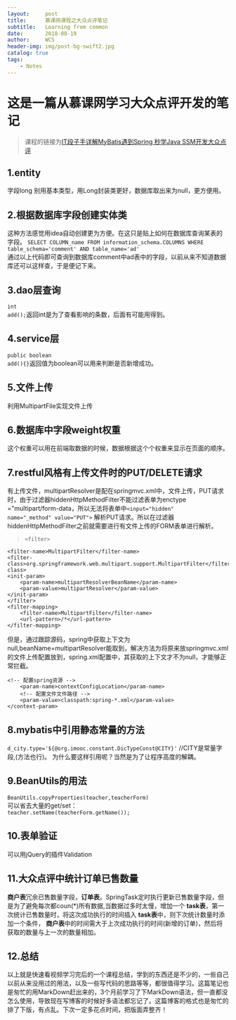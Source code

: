 ```yaml
---
layout:     post
title:      慕课网课程之大众点评笔记
subtitle:   Learning from common
date:       2018-08-19
author:     WCS
header-img: img/post-bg-swift2.jpg
catalog: true
tags:
    - Notes
---
```



# 这是一篇从慕课网学习大众点评开发的笔记
> 课程的链接为[IT段子手详解MyBatis遇到Spring 秒学Java SSM开发大众点评](https://coding.imooc.com/class/105.html)<br>

## 1.entity
字段long 别用基本类型，用Long封装类更好，数据库取出来为null，更方便用。

## 2.根据数据库字段创建实体类
这种方法感觉用idea自动创建更为方便。在这只是贴上如何在数据库查询某表的字段。
 <code>SELECT COLUMN_name FROM information_schema.COLUMNS WHERE table_schema='comment' AND table_name='ad'</code><br>
通过以上代码即可查询到数据库comment中ad表中的字段，以前从来不知道数据库还可以这样查，于是便记下来。

## 3.dao层查询
<code>int add();</code>返回int是为了查看影响的条数，后面有可能用得到。

## 4.service层
<code>public boolean add(){}</code>返回值为boolean可以用来判断是否新增成功。

## 5.文件上传
利用MultipartFile实现文件上传

## 6.数据库中字段weight权重
这个权重可以用在前端取数据的时候，数据根据这个个权重来显示在页面的顺序。

## 7.restful风格有上传文件时的PUT/DELETE请求
有上传文件，multipartResolver是配在springmvc.xml中，文件上传，PUT请求时，由于过滤器hiddenHttpMethodFilter不能过滤表单为enctype ="multipart/form-data，所以无法将表单中<code><input="hidden" name="_method" value="PUT"></code> 解析PUT请求。所以在过滤器hiddenHttpMethodFilter之前就需要进行有文件上传的FORM表单进行解析。
>     <filter>
	<filter-name>MultipartFilter</filter-name>
	<filter-class>org.springframework.web.multipart.support.MultipartFilter</filter-class>
	<init-param>
		<param-name>multipartResolverBeanName</param-name>
		<param-value>multipartResolver</param-value>
	</init-param>
	</filter>
	<filter-mapping>
		<filter-name>MultipartFilter</filter-name>
		<url-pattern>/*</url-pattern>
	</filter-mapping>
  
但是，通过跟踪源码，spring中获取上下文为null,beanName=multipartResolver能取到，解决方法为将原来放springmvc.xml的文件上传配置放到，spring.xml配置中，其获取的上下文才不为null，才能够正常拦截。
	
>	<context-param>
    <!-- 配置spring资源 -->
		<param-name>contextConfigLocation</param-name>
		<!-- 配置文件文件路径 -->
		<param-value>classpath:spring-*.xml</param-value>
	</context-param>

## 8.mybatis中引用静态常量的方法
<code>d_city.type='${@org.imooc.constant.DicTypeConst@CITY}'</code> //CITY是常量字段,(方法也行)。
为什么要这样引用呢？当然是为了让程序高度的解耦。

## 9.BeanUtils的用法
<code>BeanUtils.copyProperties(teacher,teacherForm)</code><br>
可以省去大量的get/set：<br>
<code>teacher.setName(teacherForm.getName());</code>

## 10.表单验证
可以用jQuery的插件Validation

## 11.大众点评中统计订单已售数量
**商户表**冗余已售数量字段，**订单表**。SpringTask定时执行更新已售数量字段，但是为了避免每次都coun(*)所有数据,当数据过多时太慢，增加一个 **task表**，第一次统计已售数量时，将这次成功执行的时间插入 **task表**中，则下次统计数量时添加一个条件， **商户表**中的时间需大于上次成功执行的时间(新增的订单)，然后将获取的数量与上一次的数量相加。

## 12.总结
以上就是快速看视频学习完后的一个课程总结，学到的东西还是不少的，一些自己以前从来没用过的用法，以及一些写代码的思路等等，都很值得学习。这篇笔记也是匆忙的用MarkDown赶出来的，3个月前学习了下MarkDown语法，但一直都没怎么使用，导致现在写博客的时候好多语法都忘记了。这篇博客的格式也是匆忙的排了下版，有点乱。下次一定多花点时间，把版面弄整齐！